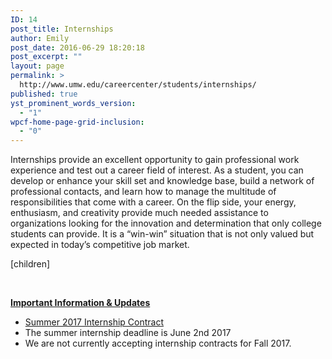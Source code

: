```yaml
---
ID: 14
post_title: Internships
author: Emily
post_date: 2016-06-29 18:20:18
post_excerpt: ""
layout: page
permalink: >
  http://www.umw.edu/careercenter/students/internships/
published: true
yst_prominent_words_version:
  - "1"
wpcf-home-page-grid-inclusion:
  - "0"
---
```

Internships provide an excellent opportunity to gain professional work experience and test out a career field of interest. As a student, you can develop or enhance your skill set and knowledge base, build a network of professional contacts, and learn how to manage the multitude of responsibilities that come with a career. On the flip side, your energy, enthusiasm, and creativity provide much needed assistance to organizations looking for the innovation and determination that only college students can provide. It is a “win-win” situation that is not only valued but expected in today’s competitive job market.

[children]

&nbsp;

<span style="text-decoration: underline"><strong>Important Information &amp; Updates</strong></span>
<ul>
 	<li><a href="http://www.umw.edu/careercenter/wp-content/uploads/sites/41/2017/03/Summer-2017-Internship-Contract-.pdf">Summer 2017 Internship Contract</a></li>
 	<li>The summer internship deadline is June 2nd 2017</li>
 	<li>We are not currently accepting internship contracts for Fall 2017.</li>
</ul>
&nbsp;